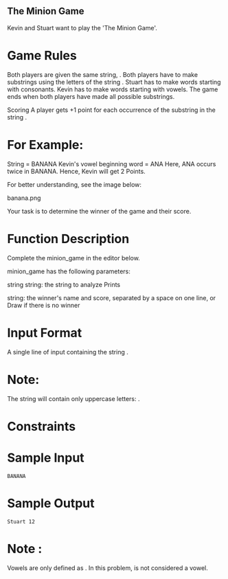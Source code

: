 ## The Minion Game

Kevin and Stuart want to play the 'The Minion Game'.

# Game Rules

Both players are given the same string, .
Both players have to make substrings using the letters of the string .
Stuart has to make words starting with consonants.
Kevin has to make words starting with vowels.
The game ends when both players have made all possible substrings.

Scoring
A player gets +1 point for each occurrence of the substring in the string .

# For Example:
String  = BANANA
Kevin's vowel beginning word = ANA
Here, ANA occurs twice in BANANA. Hence, Kevin will get 2 Points.

For better understanding, see the image below:

banana.png

Your task is to determine the winner of the game and their score.

# Function Description

Complete the minion_game in the editor below.

minion_game has the following parameters:

string string: the string to analyze
Prints

string: the winner's name and score, separated by a space on one line, or Draw if there is no winner
# Input Format

A single line of input containing the string .
# Note: 
The string  will contain only uppercase letters: .

# Constraints



# Sample Input
```
BANANA
```
# Sample Output
```
Stuart 12
```
# Note :
Vowels are only defined as . In this problem,  is not considered a vowel.
